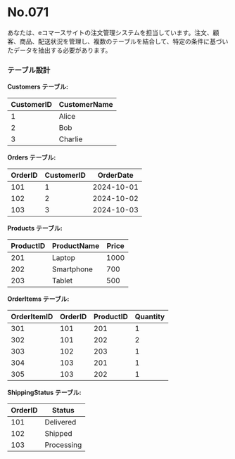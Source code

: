 # No.071

あなたは、eコマースサイトの注文管理システムを担当しています。注文、顧客、商品、配送状況を管理し、複数のテーブルを結合して、特定の条件に基づいたデータを抽出する必要があります。

### テーブル設計

**Customers テーブル:**

| CustomerID | CustomerName  |
|------------|---------------|
| 1          | Alice         |
| 2          | Bob           |
| 3          | Charlie       |

**Orders テーブル:**

| OrderID | CustomerID | OrderDate  |
|---------|------------|------------|
| 101     | 1          | 2024-10-01 |
| 102     | 2          | 2024-10-02 |
| 103     | 3          | 2024-10-03 |

**Products テーブル:**

| ProductID | ProductName   | Price |
|-----------|---------------|-------|
| 201       | Laptop        | 1000  |
| 202       | Smartphone    | 700   |
| 203       | Tablet        | 500   |

**OrderItems テーブル:**

| OrderItemID | OrderID | ProductID | Quantity |
|-------------|---------|-----------|----------|
| 301         | 101     | 201       | 1        |
| 302         | 101     | 202       | 2        |
| 303         | 102     | 203       | 1        |
| 304         | 103     | 201       | 1        |
| 305         | 103     | 202       | 1        |

**ShippingStatus テーブル:**

| OrderID | Status         |
|---------|----------------|
| 101     | Delivered      |
| 102     | Shipped        |
| 103     | Processing     |
